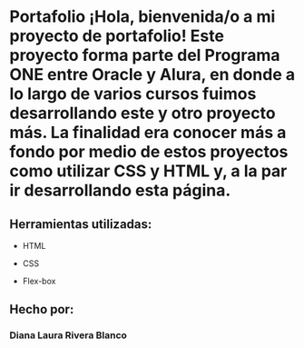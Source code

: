 # Portafolio ¡Hola, bienvenida/o a mi proyecto de portafolio! Este proyecto forma parte del Programa ONE entre Oracle y Alura, en donde a lo largo de varios cursos fuimos desarrollando este y otro proyecto más. La finalidad era conocer más a fondo por medio de estos proyectos como utilizar CSS y HTML y, a la par ir desarrollando esta página. 

## Herramientas utilizadas:

* HTML

* CSS

* Flex-box

## Hecho por:

### Diana Laura Rivera Blanco
